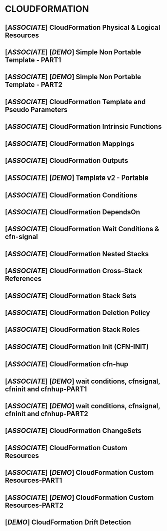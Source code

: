 # CLOUDFORMATION

## [_ASSOCIATE_] CloudFormation Physical & Logical Resources

## [_ASSOCIATE_] [_DEMO_] Simple Non Portable Template - PART1

## [_ASSOCIATE_] [_DEMO_] Simple Non Portable Template - PART2

## [_ASSOCIATE_] CloudFormation Template and Pseudo Parameters

## [_ASSOCIATE_] CloudFormation Intrinsic Functions

## [_ASSOCIATE_] CloudFormation Mappings

## [_ASSOCIATE_] CloudFormation Outputs

## [_ASSOCIATE_] [_DEMO_] Template v2 - Portable

## [_ASSOCIATE_] CloudFormation Conditions

## [_ASSOCIATE_] CloudFormation DependsOn

## [_ASSOCIATE_] CloudFormation Wait Conditions & cfn-signal

## [_ASSOCIATE_] CloudFormation Nested Stacks

## [_ASSOCIATE_] CloudFormation Cross-Stack References

## [_ASSOCIATE_] CloudFormation Stack Sets

## [_ASSOCIATE_] CloudFormation Deletion Policy

## [_ASSOCIATE_] CloudFormation Stack Roles

## [_ASSOCIATE_] CloudFormation Init (CFN-INIT)

## [_ASSOCIATE_] CloudFormation cfn-hup

## [_ASSOCIATE_] [_DEMO_] wait conditions, cfnsignal, cfninit and cfnhup-PART1

## [_ASSOCIATE_] [_DEMO_] wait conditions, cfnsignal, cfninit and cfnhup-PART2

## [_ASSOCIATE_] CloudFormation ChangeSets

## [_ASSOCIATE_] CloudFormation Custom Resources

## [_ASSOCIATE_] [_DEMO_] CloudFormation Custom Resources-PART1

## [_ASSOCIATE_] [_DEMO_] CloudFormation Custom Resources-PART2

## [_DEMO_] CloudFormation Drift Detection
